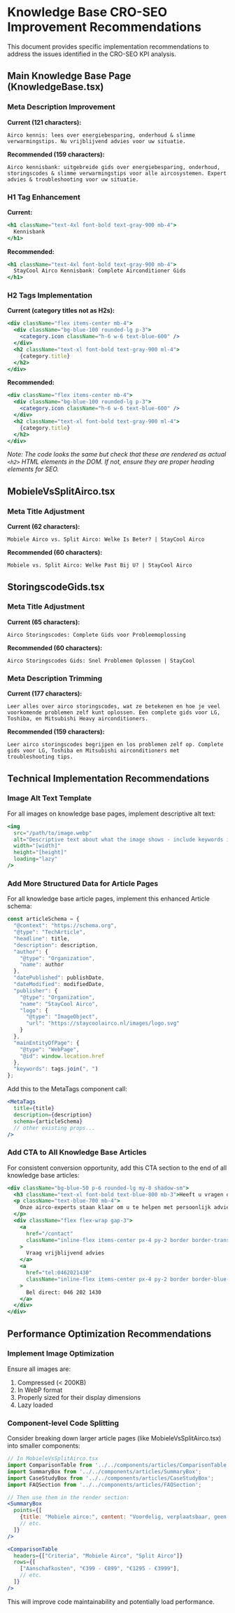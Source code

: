 # Knowledge Base CRO-SEO Improvement Recommendations

This document provides specific implementation recommendations to address the issues identified in the CRO-SEO KPI analysis.

## Main Knowledge Base Page (KnowledgeBase.tsx)

### Meta Description Improvement
**Current (121 characters):**
```
Airco kennis: lees over energiebesparing, onderhoud & slimme verwarmingstips. Nu vrijblijvend advies voor uw situatie.
```

**Recommended (159 characters):**
```
Airco kennisbank: uitgebreide gids over energiebesparing, onderhoud, storingscodes & slimme verwarmingstips voor alle aircosystemen. Expert advies & troubleshooting voor uw situatie.
```

### H1 Tag Enhancement
**Current:**
```jsx
<h1 className="text-4xl font-bold text-gray-900 mb-4">
  Kennisbank
</h1>
```

**Recommended:**
```jsx
<h1 className="text-4xl font-bold text-gray-900 mb-4">
  StayCool Airco Kennisbank: Complete Airconditioner Gids
</h1>
```

### H2 Tags Implementation
**Current (category titles not as H2s):**
```jsx
<div className="flex items-center mb-4">
  <div className="bg-blue-100 rounded-lg p-3">
    <category.icon className="h-6 w-6 text-blue-600" />
  </div>
  <h2 className="text-xl font-bold text-gray-900 ml-4">
    {category.title}
  </h2>
</div>
```

**Recommended:**
```jsx
<div className="flex items-center mb-4">
  <div className="bg-blue-100 rounded-lg p-3">
    <category.icon className="h-6 w-6 text-blue-600" />
  </div>
  <h2 className="text-xl font-bold text-gray-900 ml-4">
    {category.title}
  </h2>
</div>
```
*Note: The code looks the same but check that these are rendered as actual `<h2>` HTML elements in the DOM. If not, ensure they are proper heading elements for SEO.*

## MobieleVsSplitAirco.tsx

### Meta Title Adjustment
**Current (62 characters):**
```
Mobiele Airco vs. Split Airco: Welke Is Beter? | StayCool Airco
```

**Recommended (60 characters):**
```
Mobiele vs. Split Airco: Welke Past Bij U? | StayCool Airco
```

## StoringscodeGids.tsx

### Meta Title Adjustment
**Current (65 characters):**
```
Airco Storingscodes: Complete Gids voor Probleemoplossing
```

**Recommended (60 characters):**
```
Airco Storingscodes Gids: Snel Problemen Oplossen | StayCool
```

### Meta Description Trimming
**Current (177 characters):**
```
Leer alles over airco storingscodes, wat ze betekenen en hoe je veel voorkomende problemen zelf kunt oplossen. Een complete gids voor LG, Toshiba, en Mitsubishi Heavy airconditioners.
```

**Recommended (159 characters):**
```
Leer airco storingscodes begrijpen en los problemen zelf op. Complete gids voor LG, Toshiba en Mitsubishi airconditioners met troubleshooting tips.
```

## Technical Implementation Recommendations

### Image Alt Text Template
For all images on knowledge base pages, implement descriptive alt text:

```jsx
<img 
  src="/path/to/image.webp" 
  alt="Descriptive text about what the image shows - include keywords if relevant to the image" 
  width="[width]" 
  height="[height]"
  loading="lazy"
/>
```

### Add More Structured Data for Article Pages
For all knowledge base article pages, implement this enhanced Article schema:

```jsx
const articleSchema = {
  "@context": "https://schema.org",
  "@type": "TechArticle",
  "headline": title,
  "description": description,
  "author": {
    "@type": "Organization",
    "name": author
  },
  "datePublished": publishDate,
  "dateModified": modifiedDate,
  "publisher": {
    "@type": "Organization",
    "name": "StayCool Airco",
    "logo": {
      "@type": "ImageObject",
      "url": "https://staycoolairco.nl/images/logo.svg"
    }
  },
  "mainEntityOfPage": {
    "@type": "WebPage",
    "@id": window.location.href
  },
  "keywords": tags.join(", ")
};
```

Add this to the MetaTags component call:

```jsx
<MetaTags
  title={title}
  description={description}
  schema={articleSchema}
  // other existing props...
/>
```

### Add CTA to All Knowledge Base Articles
For consistent conversion opportunity, add this CTA section to the end of all knowledge base articles:

```jsx
<div className="bg-blue-50 p-6 rounded-lg my-8 shadow-sm">
  <h3 className="text-xl font-bold text-blue-800 mb-3">Heeft u vragen over dit onderwerp?</h3>
  <p className="text-blue-700 mb-4">
    Onze airco-experts staan klaar om u te helpen met persoonlijk advies voor uw situatie.
  </p>
  <div className="flex flex-wrap gap-3">
    <a
      href="/contact"
      className="inline-flex items-center px-4 py-2 border border-transparent rounded-md shadow-sm text-base font-medium text-white bg-blue-600 hover:bg-blue-700"
    >
      Vraag vrijblijvend advies
    </a>
    <a
      href="tel:0462021430"
      className="inline-flex items-center px-4 py-2 border border-blue-600 rounded-md text-base font-medium text-blue-600 bg-white hover:bg-blue-50"
    >
      Bel direct: 046 202 1430
    </a>
  </div>
</div>
```

## Performance Optimization Recommendations

### Implement Image Optimization
Ensure all images are:
1. Compressed (< 200KB)
2. In WebP format
3. Properly sized for their display dimensions
4. Lazy loaded

### Component-level Code Splitting
Consider breaking down larger article pages (like MobieleVsSplitAirco.tsx) into smaller components:

```jsx
// In MobieleVsSplitAirco.tsx
import ComparisonTable from '../../components/articles/ComparisonTable';
import SummaryBox from '../../components/articles/SummaryBox';
import CaseStudyBox from '../../components/articles/CaseStudyBox';
import FAQSection from '../../components/articles/FAQSection';

// Then use them in the render section:
<SummaryBox 
  points={[
    {title: "Mobiele airco:", content: "Voordelig, verplaatsbaar, geen vaste installatie nodig, maar hoger energieverbruik en beperkte koelcapaciteit"},
    // etc.
  ]}
/>

<ComparisonTable 
  headers={["Criteria", "Mobiele Airco", "Split Airco"]}
  rows={[
    ["Aanschafkosten", "€399 - €899", "€1295 - €3999"],
    // etc.
  ]}
/>
```

This will improve code maintainability and potentially load performance.
